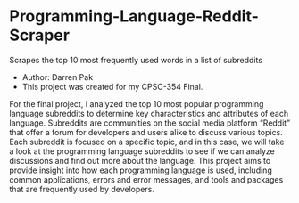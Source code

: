 # Programming-Language-Reddit-Scraper
Scrapes the top 10 most frequently used words in a list of subreddits

* Author: Darren Pak
* This project was created for my CPSC-354 Final.

For the final project, I analyzed the top 10 most popular programming language subreddits to determine key characteristics and attributes of each language. Subreddits are communities on the social media platform “Reddit” that offer a forum for developers and users alike to discuss various topics. Each subreddit is focused on a specific topic, and in this case, we will take a look at the programming language subreddits to see if we can analyze discussions and find out more about the language. This project aims to provide insight into how each programming language is used, including common applications, errors and error messages, and tools and packages that are frequently used by developers.
